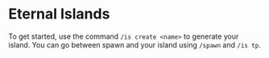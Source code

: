 # Eternal Islands

To get started, use the command `/is create <name>` to generate your island. You can go between spawn and your island using `/spawn` and `/is tp`.
